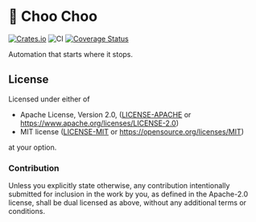 # 🚂 Choo Choo

[![Crates.io](https://img.shields.io/crates/v/choochoo.svg)](https://crates.io/crates/choochoo)
![CI](https://github.com/azriel91/choochoo/workflows/CI/badge.svg)
[![Coverage Status](https://codecov.io/gh/azriel91/choochoo/branch/main/graph/badge.svg)](https://codecov.io/gh/azriel91/choochoo)

Automation that starts where it stops.

## License

Licensed under either of

* Apache License, Version 2.0, ([LICENSE-APACHE](LICENSE-APACHE) or https://www.apache.org/licenses/LICENSE-2.0)
* MIT license ([LICENSE-MIT](LICENSE-MIT) or https://opensource.org/licenses/MIT)

at your option.

### Contribution

Unless you explicitly state otherwise, any contribution intentionally submitted for inclusion in the work by you, as defined in the Apache-2.0 license, shall be dual licensed as above, without any additional terms or conditions.

